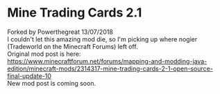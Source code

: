 # Mine Trading Cards 2.1
Forked by Powerthegreat 13/07/2018<br />
I couldn't let this amazing mod die, so I'm picking up where nogier (Tradeworld on the Minecraft Forums) left off.<br />
Original mod post is here: https://www.minecraftforum.net/forums/mapping-and-modding-java-edition/minecraft-mods/2314317-mine-trading-cards-2-1-open-source-final-update-10<br />
New mod post is coming soon.
